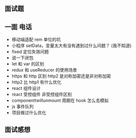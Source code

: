 ## 面试题

## 一面 电话

- 移动端适配 rem 单位的坑
- 小程序 setData，变量太大有没有遇到过什么问题？ (我不知道)
- fixed 定位失效问题
- 说一下闭包
- let 和 var 的区别
- redux 和 useReducer 的使用场景
- https 和 http 区别 http2 是对称加密还是非对称加密
- http2 比 http1 有什么优化
- react 组件设计
- react 受控组件 非受控组件区别
- componenttwillunmount 周期在 hook 怎么去模拟
- js 事件队列
- 项目做过什么优化

## 面试感想
